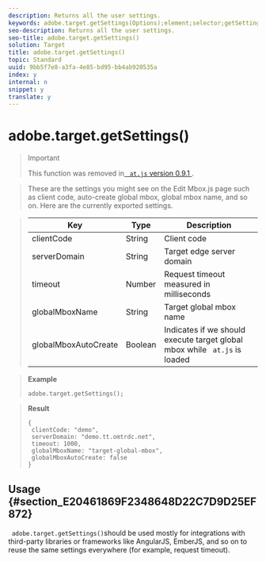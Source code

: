 ```yaml
---
description: Returns all the user settings.
keywords: adobe.target.getSettings(Options);element;selector;getSettings;settings
seo-description: Returns all the user settings.
seo-title: adobe.target.getSettings()
solution: Target
title: adobe.target.getSettings()
topic: Standard
uuid: 9bb5f7e8-a3fa-4e85-bd95-bb4ab920535a
index: y
internal: n
snippet: y
translate: y
---
```


# adobe.target.getSettings()



>>[!IMPORTANT]
>>
>>This function was removed in[ ` at.js` version 0.9.1 ](r_target-atjs-versions.md#reference_DBB5EDB79EC44E558F9E08D4774A0F7A). 
>

>These are the settings you might see on the Edit Mbox.js page such as client code, auto-create global mbox, global mbox name, and so on.
>Here are the currently exported settings.


>|  Key  | Type  | Description  |
>|---|---|---|
>|  clientCode  | String  | Client code  |
>|  serverDomain  | String  | Target edge server domain  |
>|  timeout  | Number  | Request timeout measured in milliseconds  |
>|  globalMboxName  | String  | Target global mbox name  |
>|  globalMboxAutoCreate  | Boolean  | Indicates if we should execute target global mbox while ` at.js` is loaded  |

>**Example** 
>
>```
>adobe.target.getSettings();
>```

>**Result** 
>
>```
>{ 
>  clientCode: "demo", 
>  serverDomain: "demo.tt.omtrdc.net", 
>  timeout: 1000, 
>  globalMboxName: "target-global-mbox", 
>  globalMboxAutoCreate: false 
>}
>```


## Usage {#section_E20461869F2348648D22C7D9D25EF872}

` adobe.target.getSettings()`should be used mostly for integrations with third-party libraries or frameworks like AngularJS, EmberJS, and so on to reuse the same settings everywhere (for example, request timeout). 
